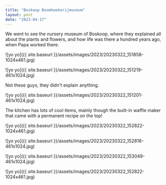 ```yaml
---
title: "Boskoop Boomkwekerijmuseum"
layout: post
date: "2023-04-17"
---
```


We went to see the nursery museum of Boskoop, where they explained all about the plants and flowers, and how life was there a hundred years ago, when Papa worked there.

![yo yo]({{ site.baseurl }}/assets/images/2023/20230322_151858-1024x461.jpg)

![yo yo]({{ site.baseurl }}/assets/images/2023/20230322_151219-461x1024.jpg)

Not these guys, they didn't explain anything.

![yo yo]({{ site.baseurl }}/assets/images/2023/20230322_151201-461x1024.jpg)

The kitchen has lots of cool items, mainly though the built-in waffle maker that came with a permanent recipe on the top!

![yo yo]({{ site.baseurl }}/assets/images/2023/20230322_152822-1024x461.jpg)

![yo yo]({{ site.baseurl }}/assets/images/2023/20230322_152816-461x1024.jpg)

![yo yo]({{ site.baseurl }}/assets/images/2023/20230322_153049-461x1024.jpg)

![yo yo]({{ site.baseurl }}/assets/images/2023/20230322_152822-1024x461.jpg)
